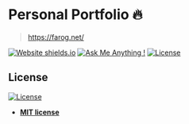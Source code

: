 # Personal Portfolio 🔥
> https://farog.net/


[![Website shields.io](https://img.shields.io/badge/website-up-yellow)](http://farog.net/)
[![Ask Me Anything !](https://img.shields.io/badge/ask%20me-linkedin-1abc9c.svg)](https://www.linkedin.com/in/farogbasher/)
[![License](http://img.shields.io/:license-mit-blue.svg?style=flat-square)](http://badges.mit-license.org)

## License
[![License](http://img.shields.io/:license-mit-blue.svg?style=flat-square)](http://badges.mit-license.org)

- **[MIT license](http://opensource.org/licenses/mit-license.php)**
